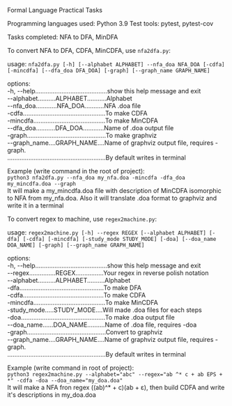 Formal Language Practical Tasks

Programming languages used: Python 3.9
Test tools: pytest, pytest-cov

Tasks completed:
NFA to DFA, MinDFA

To convert NFA to DFA, CDFA, MinCDFA, use `nfa2dfa.py`:

usage: `nfa2dfa.py [-h] [--alphabet ALPHABET] --nfa_doa NFA_DOA [-cdfa] [-mincdfa] [--dfa_doa DFA_DOA] [-graph] [--graph_name GRAPH_NAME]`

options: <br/>
  -h, --help.........................................show this help message and exit <br/>
  --alphabet..........ALPHABET...........Alphabet <br/>
  --nfa_doa............NFA_DOA...........NFA .doa file <br/>
  -cdfa...............................................To make CDFA <br/>
  -mincdfa.........................................To make MinCDFA <br/>
  --dfa_doa...........DFA_DOA............Name of .doa output file <br/>
  -graph.............................................To make graphviz <br/>
  --graph_name....GRAPH_NAME....Name of graphviz output file, requires -graph. <br/> 
  ........................................................By default writes in terminal 

Example (write command in the root of project):   
`python3 nfa2dfa.py --nfa_doa my_nfa.doa -mincdfa -dfa_doa my_mincdfa.doa --graph`  
It will make a my_mincdfa.doa file with description of MinCDFA isomorphic to NFA from my_nfa.doa. Also it will translate .doa format to graphviz and write it in a terminal

To convert regex to machine, use `regex2machine.py`:

usage: `regex2machine.py [-h] --regex REGEX [--alphabet ALPHABET] [-dfa] [-cdfa] [-mincdfa] [-study_mode STUDY_MODE] [-doa] [--doa_name DOA_NAME] [-graph] [--graph_name GRAPH_NAME]`

options:  
  -h, --help.........................................show this help message and exit  
  --regex...............REGEX................Your regex in reverse polish notation  
  --alphabet..........ALPHABET..........Alphabet  
  -dfa................................................To make DFA  
  -cdfa..............................................To make CDFA  
  -mincdfa.........................................To make MinCDFA  
  -study_mode.....STUDY_MODE....Will made .doa files for each steps  
  -doa................................................To make .doa output file  
  --doa_name......DOA_NAME..........Name of .doa file, requires -doa  
  -graph.............................................Convert to graphviz  
  --graph_name....GRAPH_NAME....Name of graphviz output file, requires -graph.  
........................................................By default writes in terminal  

Example (write command in root of project):  
`python3 regex2machine.py --alphabet="abc" --regex="ab ^* c + ab EPS + *" -cdfa -doa --doa_name="my_doa.doa"`  
It will make a NFA fron regex ((ab)^* + c)(ab + ε), then build CDFA and write it's descriptions in my_doa.doa
